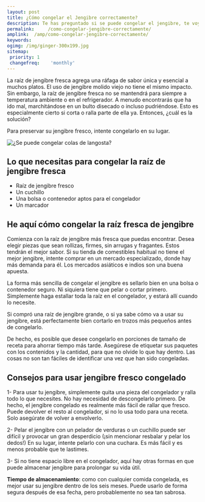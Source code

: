 ```yaml
---
layout: post
title: ¿Cómo congelar el Jengibre correctamente?  
description: Te has preguntado si se puede congelar el jengibre, te voy a enseñar como cogelar el jengibre de forma correcta. 
permalink:     /como-congelar-jengibre-correctamente/
amplink:  /amp/como-congelar-jengibre-correctamente/
keywords: 
ogimg: /img/ginger-300x199.jpg
sitemap:
 priority: 1
 changefreq:    'monthly'
---
```



La raíz de jengibre fresca agrega una ráfaga de sabor única y esencial a muchos platos. El uso de jengibre molido viejo no tiene el mismo impacto. Sin embargo, la raíz de jengibre fresca no se mantendrá para siempre a temperatura ambiente o en el refrigerador. A menudo encontrarás que ha ido mal, marchitándose en un bulto disecado o incluso pudriéndose. Esto es especialmente cierto si corta o ralla parte de ella ya. Entonces, ¿cuál es la solución?

Para preservar su jengibre fresco, intente congelarlo en su lugar.

![¿Se puede congelar colas de langosta?](https://sepuedecongelar.com/img/ginger-300x199.jpg "¿Se puede congelar colas de langosta?" )


## Lo que necesitas para congelar la raíz de jengibre fresca

 - Raíz de jengibre fresco
 - Un cuchillo
 - Una bolsa o contenedor aptos para el congelador
 - Un marcador

## He aquí cómo congelar la raíz fresca de jengibre

Comienza con la raíz de jengibre más fresca que puedas encontrar. Desea elegir piezas que sean rollizas, firmes, sin arrugas y fragantes. Estos tendrán el mejor sabor. Si su tienda de comestibles habitual no tiene el mejor jengibre, intente comprar en un mercado especializado, donde hay más demanda para él. Los mercados asiáticos e indios son una buena apuesta.

La forma más sencilla de congelar el jengibre es sellarlo bien en una bolsa o contenedor seguro. Ni siquiera tiene que pelar o cortar primero. Simplemente haga estallar toda la raíz en el congelador, y estará allí cuando lo necesite.

Si compró una raíz de jengibre grande, o si ya sabe cómo va a usar su jengibre, está perfectamente bien cortarlo en trozos más pequeños antes de congelarlo.

De hecho, es posible que desee congelarlo en porciones de tamaño de receta para ahorrar tiempo más tarde. Asegúrese de etiquetar sus paquetes con los contenidos y la cantidad, para que no olvide lo que hay dentro. Las cosas no son tan fáciles de identificar una vez que han sido congeladas.

## Consejos para usar jengibre fresco congelado

 1- Para usar tu jengibre, simplemente quita una pieza del congelador y ralla todo lo que necesites. No hay necesidad de descongelarlo primero. De hecho, el jengibre congelado es realmente más fácil de rallar que fresco. Puede devolver el resto al congelador, si no lo usa todo para una receta. Solo asegúrate de volver a envolverlo.

 2- Pelar el jengibre con un pelador de verduras o un cuchillo puede ser difícil y provocar un gran desperdicio (¡sin mencionar resbalar y pelar los dedos!) En su lugar, intente pelarlo con una cuchara. Es más fácil y es menos probable que te lastimes.

 3- Si no tiene espacio libre en el congelador, aquí hay otras formas en que puede almacenar jengibre para prolongar su vida útil.

**Tiempo de almacenamiento**: como con cualquier comida congelada, es mejor usar su jengibre dentro de los seis meses. Puede usarlo de forma segura después de esa fecha, pero probablemente no sea tan sabrosa.
